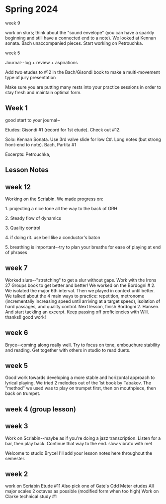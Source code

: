 # Spring 2024

week 9

work on slurs; think about the "sound envelope" (you can have a sparkly beginning and still have a connected end to a note). We looked at Kennan sonata. Bach unaccompanied pieces. Start working on Petrouchka.

week 5

Journal--log + review + aspirations

Add two etudes to #12 in the Bach/Gisondi book to make a multi-movement type of jury presentation

Make sure you are putting many rests into your practice sessions in order to stay fresh and maintain optimal form.&#x20;

## Week 1

good start to your journal~

Etudes: Gisondi #1 (record for 1st etude). Check out #12.&#x20;

Solo: Kennan Sonata. Use 3rd valve slide for low C#. Long notes (but strong front-end to note). Bach, Partita #1

Excerpts: Petrouchka,&#x20;

## Lesson Notes

## week 12

Working on the Scriabin. We made progress on:

1\. projecting a nice tone all the way to the back of ORH

2\. Steady flow of dynamics

3\. Quality control

4\. if doing rit. use bell like a conductor's baton

5\. breathing is important--try to plan your breaths for ease of playing at end of phrases

## week 7

Worked slurs--"stretching" to get a slur without gaps. Work with the Irons 27 Groups book to get better and better!
We worked on the Bordogni # 2. We isolated the major 6th interval. Then we played in context until better. We talked about the 4 main ways to practice: repetition, metronome (incrementally increasing speed until arriving at a target speed), isolation of hard passages, and quality control.
Next lesson, finish Bordogni 2. Hansen. And start tackling an excerpt. Keep passing off proficiencies with Will. thanks!! good work!

## week 6

Bryce--coming along really well. Try to focus on tone, embouchure stability and reading. Get together with others in studio to read duets.

## week 5

Good work towards developing a more stable and horizontal approach to lyrical playing. We tried 2 melodies out of the 1st book by Tabakov. The "method" we used was to play on trumpet first, then on mouthpiece, then back on trumpet.

## week 4 (group lesson)

## week 3

Work on Scriabin--maybe as if you're doing a jazz transcription. Listen for a bar, then play back. Continue that way to the end.
slow vibrato with met

Welcome to studio Bryce! I'll add your lesson notes here throughout the semester.

## week 2

work on Scriabin Etude #11
Also pick one of Gate's Odd Meter etudes
All major scales 2 octaves as possible (modified form when too high)
Work on Clarke technical study #1